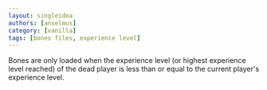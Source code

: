 ```yaml
---
layout: singleidea
authors: [anselmus]
category: [vanilla]
tags: [bones files, experience level]
---
```

Bones are only loaded when the experience level (or highest experience level
reached) of the dead player is less than or equal to the current player's
experience level.
